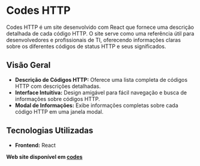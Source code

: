 # Codes HTTP

Codes HTTP é um site desenvolvido com React que fornece uma descrição detalhada de cada código HTTP. O site serve como uma referência útil para desenvolvedores e profissionais de TI, oferecendo informações claras sobre os diferentes códigos de status HTTP e seus significados.

## Visão Geral

- **Descrição de Códigos HTTP:** Oferece uma lista completa de códigos HTTP com descrições detalhadas.
- **Interface Intuitiva:** Design amigável para fácil navegação e busca de informações sobre códigos HTTP.
- **Modal de Informações:** Exibe informações completas sobre cada código HTTP em uma janela modal.

## Tecnologias Utilizadas

- **Frontend:** React

**Web site disponível em [codes](https://codeshttp.netlify.app/)**
